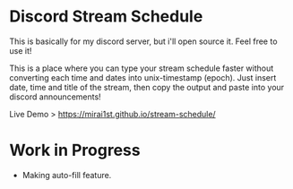 # Discord Stream Schedule

This is basically for my discord server, but i'll open source it. Feel free to use it!

This is a place where you can type your stream schedule faster without converting each time and dates into unix-timestamp (epoch). Just insert date, time and title of the stream, then copy the output and paste into your discord announcements!

Live Demo > https://mirai1st.github.io/stream-schedule/

# Work in Progress
- Making auto-fill feature.

